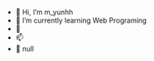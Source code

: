 - 👋 Hi, I’m m_yunhh
- 🌱 I’m currently learning Web Programing
- 💞️ 
- 📫
- 👀 null

<!---
myunhh/myunhh is a ✨ special ✨ repository because its `README.md` (this file) appears on your GitHub profile.
You can click the Preview link to take a look at your changes.
--->
